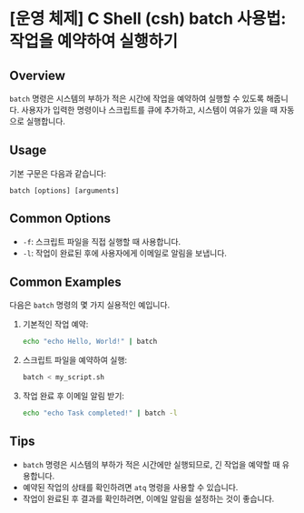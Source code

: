 # [운영 체제] C Shell (csh) batch 사용법: 작업을 예약하여 실행하기

## Overview
`batch` 명령은 시스템의 부하가 적은 시간에 작업을 예약하여 실행할 수 있도록 해줍니다. 사용자가 입력한 명령이나 스크립트를 큐에 추가하고, 시스템이 여유가 있을 때 자동으로 실행합니다.

## Usage
기본 구문은 다음과 같습니다:
```
batch [options] [arguments]
```

## Common Options
- `-f`: 스크립트 파일을 직접 실행할 때 사용합니다.
- `-l`: 작업이 완료된 후에 사용자에게 이메일로 알림을 보냅니다.

## Common Examples
다음은 `batch` 명령의 몇 가지 실용적인 예입니다.

1. 기본적인 작업 예약:
   ```bash
   echo "echo Hello, World!" | batch
   ```

2. 스크립트 파일을 예약하여 실행:
   ```bash
   batch < my_script.sh
   ```

3. 작업 완료 후 이메일 알림 받기:
   ```bash
   echo "echo Task completed!" | batch -l
   ```

## Tips
- `batch` 명령은 시스템의 부하가 적은 시간에만 실행되므로, 긴 작업을 예약할 때 유용합니다.
- 예약된 작업의 상태를 확인하려면 `atq` 명령을 사용할 수 있습니다.
- 작업이 완료된 후 결과를 확인하려면, 이메일 알림을 설정하는 것이 좋습니다.